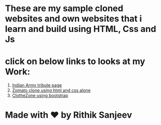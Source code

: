 # These are my sample cloned websites and own websites that i learn and build using HTML, Css and Js

# click on below links to looks at my Work:

1. [Indian Army tribute page](https://rithiksanjeev.github.io/Clone-websites/Tribute%20page/)
2. [Zomato clone using html and css alone](https://rithiksanjeev.github.io/Clone-websites/Zomato/)
3. [ClotheZone using bootstrap](https://rithiksanjeev.github.io/Clone-websites/Bootstraped-Clothezone/)

# Made with ❤️ by Rithik Sanjeev 
